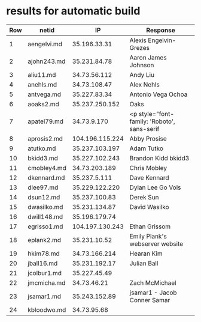 # results for automatic build
|Row|netid|IP|Response|
|--|-----|--|--------|
|1|aengelvi.md|35.196.33.31|<html> <body> Alexis Engelvin-Grezes </body> </html>|
|2|ajohn243.md|35.231.84.78|<html> <body> Aaron James Johnson </body> </html>|
|3|aliu11.md|34.73.56.112|<html> <body> Andy Liu </body> </html>|
|4|anehls.md|34.73.108.47|<html> <body> Alex Nehls </body> </html>|
|5|antvega.md|35.227.83.34|<html> <body> Antonio Vega Ochoa </body> </html>|
|6|aoaks2.md|35.237.250.152|<html> <body> Oaks </body> </html>|
|7|apatel79.md|34.73.9.170|<html> <head> <meta charset="utf-8"> <link href="https://fonts.googleapis.com/css?family=Roboto:700" rel="stylesheet"> </head> <body> <p style="font-family: 'Roboto', sans-serif|">Ankush Patel</p> </body> </html>|
|8|aprosis2.md|104.196.115.224|<html> <body> Abby Prosise </body> </html>|
|9|atutko.md|35.237.103.197|<html> <body> Adam Tutko </body> </html>|
|10|bkidd3.md|35.227.102.243|<html> <body> Brandon Kidd bkidd3 </body> </html>|
|11|cmobley4.md|34.73.203.189|<html> <body> Chris Mobley </body> </html>|
|12|dkennard.md|35.237.5.111|<html> <body> Dave Kennard </body> </html>|
|13|dlee97.md|35.229.122.220|<html> <body> Dylan Lee Go Vols </body> </html>|
|14|dsun12.md|35.237.100.83|<html> <body> Derek Sun </body> </html>|
|15|dwasilko.md|35.231.134.87|<html> <body> David Wasilko </body> </html>|
|16|dwill148.md|35.196.179.74||
|17|egrisso1.md|104.197.130.243|<html> <body> Ethan Grissom </body> </html>|
|18|eplank2.md|35.231.10.52|<html> <body> Emily Plank's webserver website </body> </html>|
|19|hkim78.md|34.73.166.214|<html> <body> Hearan Kim </body> </html>|
|20|jball16.md|35.231.192.17|<html> <body> Julian Ball </body> </html>|
|21|jcolbur1.md|35.227.45.49||
|22|jmcmicha.md|34.73.46.21|<html> <body> Zach McMichael </body> </html>|
|23|jsamar1.md|35.243.152.89|jsamar1 - Jacob Conner Samar|
|24|kbloodwo.md|34.73.95.68|<html> <head> <style> img{ border-radius:50%| width: 300px| height: 300px| } .container { position:relative| text-align: center| color: white| top:30%| font-size: 25px| -webkit-text-stroke: 2px black| } .name{ position: absolute| top: 50%| left: 50%| transform: translate(-50%, -50%)| } .window{ height:100%| width:100%| position:relative| } </style> </head> <body> <div class = "window"> <div class="container"> <div class="name"><h1>Kody Bloodworth</h1></div> <img src = "frog.jpg"> </div> </div> </body> </html>|
|25|lhenslee.md|34.73.119.123|<html> <body> Lane Henslee </body> </html>|
|26|lparke23.md|34.73.48.161|<html> <body> Luke Parker </body> </html>|
|27|lxc297.md|35.229.51.154|<html> <head> <style> body { margin: 0| background-color: #76061e| } .test { background-color: #bf0a30| } .base { margin: 0| padding: 0| width: 100%| height: 50px| color: #ffffff| font-family: "arial", sans-serif| text-align: center| font-size: 20px| } </style> </head> <body> <div class="base" style="background-color: #bf0a30"> Todd Allen </div> <div class="base" style="background-color: #a7092a"></div> <div class="base" style="background-color: #8f0724"></div> </body> </html>|
|28|mbutera.md|34.73.78.249|<html> <body> Matthew Butera </body> </html>|
|29|rderby1.md|35.231.170.229|<html> <body> Russell Derby </body> </html>|
|30|showel17.md|35.202.186.101|<html> <body> <h1> Spencer Howell </h1> </body> </html>|
|31|sshelby3.md|34.73.12.175|<html> <body> Syd Shelby </body> </html>|
|32|ssteinb2.md|34.73.57.203|<html> <body> Samuel Steinberg </body> </html>|
|33|tfry2.md|35.196.210.77|<html> <body> Tanner Fry </body> </html>|
|34|twheaton.md|34.73.119.104|<html> <body> Tucker's New Web Server </body> </html>|
|35|vzenkov.md|35.196.52.158|<html> <body> Viktor Zenkov was here </body> </html>|
|36|yma29.md|34.73.48.64|<html> <body> Yucheng Ma </body> </html>|
|37|ysun60.md|35.237.149.214|<html> <body> Yiming Sun </body> </html>|
| |bhowel13|nothing||
